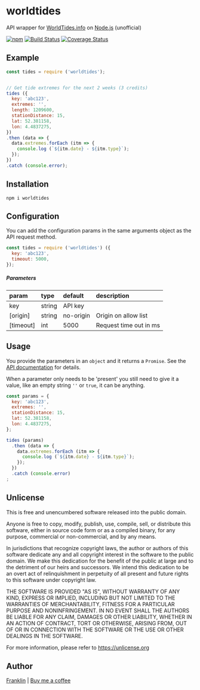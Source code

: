 # worldtides

API wrapper for [WorldTides.info](https://www.worldtides.info) on [Node.js](https://nodejs.org) (unofficial)

[![npm](https://img.shields.io/npm/v/worldtides.svg?maxAge=3600)](https://github.com/fvdm/nodejs-worldtides/blob/master/CHANGELOG.md)
[![Build Status](https://github.com/fvdm/nodejs-worldtides/actions/workflows/node.js.yml/badge.svg?branch=master)](https://github.com/fvdm/nodejs-worldtides/actions/workflows/node.js.yml)
[![Coverage Status](https://coveralls.io/repos/github/fvdm/nodejs-worldtides/badge.svg?branch=master)](https://coveralls.io/github/fvdm/nodejs-worldtides?branch=master)


## Example

```js
const tides = require ('worldtides');


// Get tide extremes for the next 2 weeks (3 credits)
tides ({
  key: 'abc123',
  extremes: '',
  length: 1209600,
  stationDistance: 15,
  lat: 52.381158,
  lon: 4.4837275,
})
.then (data => {
  data.extremes.forEach (itm => {
    console.log (`${itm.date} - ${itm.type}`);
  });
})
.catch (console.error);
```


## Installation

`npm i worldtides`


## Configuration

You can add the configuration params in the same arguments
object as the API request method.

```js
const tides = require ('worldtides') ({
  key: 'abc123',
  timeout: 5000,
});
```

##### Parameters

param     | type   | default   | description
:---------|:-------|:----------|:-----------
key       | string | API key
[origin]  | string | no-origin | Origin on allow list
[timeout] | int    | 5000      | Request time out in ms


## Usage

You provide the parameters in an `object` and it returns a `Promise`.
See the [API documentation](https://www.worldtides.info/apidocs) for details.

When a parameter only needs to be 'present' you still need to give it a value,
like an empty string `''` or `true`, it can be anything.


```js
const params = {
  key: 'abc123',
  extremes: '',
  stationDistance: 15,
  lat: 52.381158,
  lon: 4.4837275,
};

tides (params)
  .then (data => {
    data.extremes.forEach (itm => {
      console.log (`${itm.date} - ${itm.type}`);
    });
  })
  .catch (console.error)
;
```


## Unlicense

This is free and unencumbered software released into the public domain.

Anyone is free to copy, modify, publish, use, compile, sell, or
distribute this software, either in source code form or as a compiled
binary, for any purpose, commercial or non-commercial, and by any
means.

In jurisdictions that recognize copyright laws, the author or authors
of this software dedicate any and all copyright interest in the
software to the public domain. We make this dedication for the benefit
of the public at large and to the detriment of our heirs and
successors. We intend this dedication to be an overt act of
relinquishment in perpetuity of all present and future rights to this
software under copyright law.

THE SOFTWARE IS PROVIDED "AS IS", WITHOUT WARRANTY OF ANY KIND,
EXPRESS OR IMPLIED, INCLUDING BUT NOT LIMITED TO THE WARRANTIES OF
MERCHANTABILITY, FITNESS FOR A PARTICULAR PURPOSE AND NONINFRINGEMENT.
IN NO EVENT SHALL THE AUTHORS BE LIABLE FOR ANY CLAIM, DAMAGES OR
OTHER LIABILITY, WHETHER IN AN ACTION OF CONTRACT, TORT OR OTHERWISE,
ARISING FROM, OUT OF OR IN CONNECTION WITH THE SOFTWARE OR THE USE OR
OTHER DEALINGS IN THE SOFTWARE.

For more information, please refer to <https://unlicense.org>


## Author

[Franklin](https://fvdm.com)
| [Buy me a coffee](https://fvdm.com/donating)
